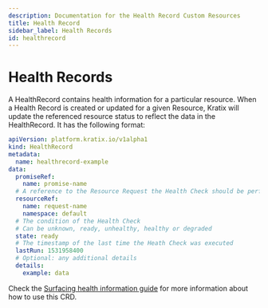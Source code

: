 ```yaml
---
description: Documentation for the Health Record Custom Resources
title: Health Record
sidebar_label: Health Records
id: healthrecord
---
```


# Health Records

A HealthRecord contains health information for a particular resource. When a Health Record is created or updated for a given Resource, Kratix will update the referenced resource status to reflect the data in the HealthRecord. It has the following format:

```yaml
apiVersion: platform.kratix.io/v1alpha1
kind: HealthRecord
metadata:
  name: healthrecord-example
data:
  promiseRef:
    name: promise-name
  # A reference to the Resource Request the Health Check should be performed against
  resourceRef:
    name: request-name
    namespace: default
  # The condition of the Health Check
  # Can be unknown, ready, unhealthy, healthy or degraded
  state: ready
  # The timestamp of the last time the Heath Check was executed
  lastRun: 1531958400
  # Optional: any additional details
  details:
    example: data
```

Check the [Surfacing health information guide](/main/guides/resource-health) for more information about how to use this CRD.
